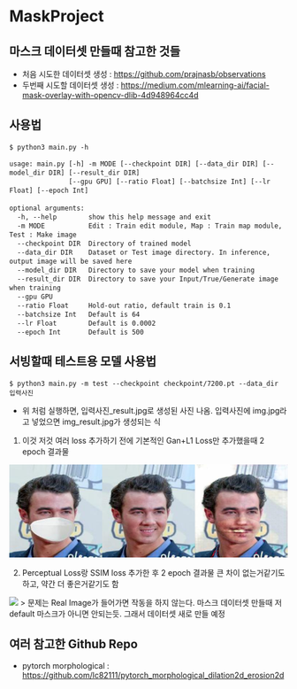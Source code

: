 # MaskProject
## 마스크 데이터셋 만들때 참고한 것들
 * 처음 시도한 데이터셋 생성 : https://github.com/prajnasb/observations
 * 두번째 시도할 데이터셋 생성 : https://medium.com/mlearning-ai/facial-mask-overlay-with-opencv-dlib-4d948964cc4d


## 사용법
```shell
$ python3 main.py -h
```

```console
usage: main.py [-h] -m MODE [--checkpoint DIR] [--data_dir DIR] [--model_dir DIR] [--result_dir DIR]
               [--gpu GPU] [--ratio Float] [--batchsize Int] [--lr Float] [--epoch Int]

optional arguments:
  -h, --help        show this help message and exit
  -m MODE           Edit : Train edit module, Map : Train map module, Test : Make image
  --checkpoint DIR  Directory of trained model
  --data_dir DIR    Dataset or Test image directory. In inference, output image will be saved here
  --model_dir DIR   Directory to save your model when training
  --result_dir DIR  Directory to save your Input/True/Generate image when training
  --gpu GPU
  --ratio Float     Hold-out ratio, default train is 0.1
  --batchsize Int   Default is 64
  --lr Float        Default is 0.0002
  --epoch Int       Default is 500
```


## 서빙할때 테스트용 모델 사용법
```shell
$ python3 main.py -m test --checkpoint checkpoint/7200.pt --data_dir 입력사진 
```
* 위 처럼 실행하면, 입력사진_result.jpg로 생성된 사진 나옴. 입력사진에 img.jpg라고 넣었으면 img_result.jpg가 생성되는 식

1.  이것 저것 여러 loss 추가하기 전에 기본적인 Gan+L1 Loss만 추가했을때 2 epoch 결과물
<img src='./1.jpg'>

2. Perceptual Loss랑 SSIM loss 추가한 후 2 epoch 결과물 큰 차이 없는거같기도 하고, 약간 더 좋은거같기도 함
<img src='./2.gif'>
 > 문제는 Real Image가 들어가면 작동을 하지 않는다. 마스크 데이터셋 만들때 저 default 마스크가 아니면 안되는듯. 그래서 데이터셋 새로 만들 예정

## 여러 참고한 Github Repo
* pytorch morphological : https://github.com/lc82111/pytorch_morphological_dilation2d_erosion2d
